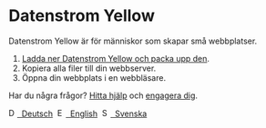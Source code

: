 # Datenstrom Yellow

Datenstrom Yellow är för människor som skapar små webbplatser.

1. [Ladda ner Datenstrom Yellow och packa upp den](https://github.com/datenstrom/yellow/archive/master.zip).
2. Kopiera alla filer till din webbserver.
3. Öppna din webbplats i en webbläsare.

Har du några frågor? [Hitta hjälp](https://datenstrom.se/sv/yellow/help/) och [engagera dig](https://datenstrom.se/sv/yellow/help/contributing-guidelines).

<p>
<a href="README-de.md"><img src="https://raw.githubusercontent.com/datenstrom/yellow-extensions/master/source/help/language-de.png" width="15" height="15" alt="Deutsch">&nbsp; Deutsch</a>&nbsp;
<a href="README.md"><img src="https://raw.githubusercontent.com/datenstrom/yellow-extensions/master/source/help/language-en.png" width="15" height="15" alt="English">&nbsp; English</a>&nbsp;
<a href="README-sv.md"><img src="https://raw.githubusercontent.com/datenstrom/yellow-extensions/master/source/help/language-sv.png" width="15" height="15" alt="Svenska">&nbsp; Svenska</a>&nbsp;
</p>
